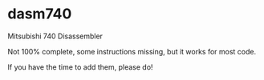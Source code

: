 dasm740
=======

Mitsubishi 740 Disassembler

Not 100% complete, some instructions missing, but it works for most code.

If you have the time to add them, please do!

